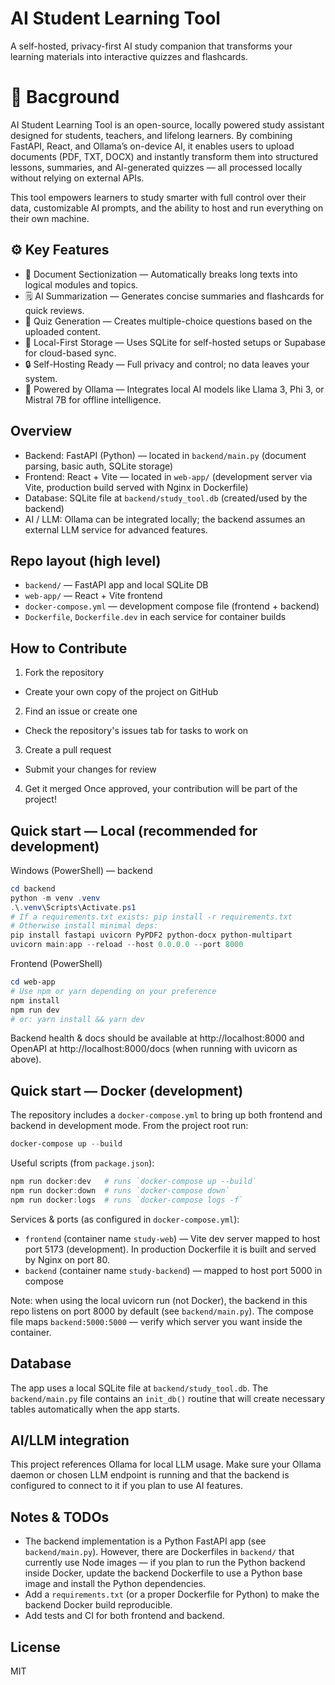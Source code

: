 # AI Student Learning Tool

A self-hosted, privacy-first AI study companion that transforms your learning materials into interactive quizzes and flashcards.

# 🚀 Bacground

AI Student Learning Tool is an open-source, locally powered study assistant designed for students, teachers, and lifelong learners.
By combining FastAPI, React, and Ollama’s on-device AI, it enables users to upload documents (PDF, TXT, DOCX) and instantly transform them into structured lessons, summaries, and AI-generated quizzes — all processed locally without relying on external APIs.

This tool empowers learners to study smarter with full control over their data, customizable AI prompts, and the ability to host and run everything on their own machine.

## ⚙️ Key Features
- 🧩 Document Sectionization — Automatically breaks long texts into logical modules and topics.
- 🗒️ AI Summarization — Generates concise summaries and flashcards for quick reviews.
- 🎯 Quiz Generation — Creates multiple-choice questions based on the uploaded content.
- 💾 Local-First Storage — Uses SQLite for self-hosted setups or Supabase for cloud-based sync.
- 🔒 Self-Hosting Ready — Full privacy and control; no data leaves your system.
- 🤖 Powered by Ollama — Integrates local AI models like Llama 3, Phi 3, or Mistral 7B for offline intelligence.

## Overview

- Backend: FastAPI (Python) — located in `backend/main.py` (document parsing, basic auth, SQLite storage)
- Frontend: React + Vite — located in `web-app/` (development server via Vite, production build served with Nginx in Dockerfile)
- Database: SQLite file at `backend/study_tool.db` (created/used by the backend)
- AI / LLM: Ollama can be integrated locally; the backend assumes an external LLM service for advanced features.

## Repo layout (high level)

- `backend/` — FastAPI app and local SQLite DB
- `web-app/` — React + Vite frontend
- `docker-compose.yml` — development compose file (frontend + backend)
- `Dockerfile`, `Dockerfile.dev` in each service for container builds

## How to Contribute
1. Fork the repository
- Create your own copy of the project on GitHub
2. Find an issue or create one
- Check the repository's issues tab for tasks to work on
3. Create a pull request
- Submit your changes for review
4. Get it merged
Once approved, your contribution will be part of the project!

## Quick start — Local (recommended for development)

Windows (PowerShell) — backend

```powershell
cd backend
python -m venv .venv
.\.venv\Scripts\Activate.ps1
# If a requirements.txt exists: pip install -r requirements.txt
# Otherwise install minimal deps:
pip install fastapi uvicorn PyPDF2 python-docx python-multipart
uvicorn main:app --reload --host 0.0.0.0 --port 8000
```

Frontend (PowerShell)

```powershell
cd web-app
# Use npm or yarn depending on your preference
npm install
npm run dev
# or: yarn install && yarn dev
```

Backend health & docs should be available at http://localhost:8000 and OpenAPI at http://localhost:8000/docs (when running with uvicorn as above).

## Quick start — Docker (development)

The repository includes a `docker-compose.yml` to bring up both frontend and backend in development mode. From the project root run:

```powershell
docker-compose up --build
```

Useful scripts (from `package.json`):

```powershell
npm run docker:dev   # runs `docker-compose up --build`
npm run docker:down  # runs `docker-compose down`
npm run docker:logs  # runs `docker-compose logs -f`
```

Services & ports (as configured in `docker-compose.yml`):

- `frontend` (container name `study-web`) — Vite dev server mapped to host port 5173 (development). In production Dockerfile it is built and served by Nginx on port 80.
- `backend` (container name `study-backend`) — mapped to host port 5000 in compose

Note: when using the local uvicorn run (not Docker), the backend in this repo listens on port 8000 by default (see `backend/main.py`). The compose file maps `backend:5000:5000` — verify which server you want inside the container.

## Database

The app uses a local SQLite file at `backend/study_tool.db`. The `backend/main.py` file contains an `init_db()` routine that will create necessary tables automatically when the app starts.

## AI/LLM integration

This project references Ollama for local LLM usage. Make sure your Ollama daemon or chosen LLM endpoint is running and that the backend is configured to connect to it if you plan to use AI features.

## Notes & TODOs

- The backend implementation is a Python FastAPI app (see `backend/main.py`). However, there are Dockerfiles in `backend/` that currently use Node images — if you plan to run the Python backend inside Docker, update the backend Dockerfile to use a Python base image and install the Python dependencies.
- Add a `requirements.txt` (or a proper Dockerfile for Python) to make the backend Docker build reproducible.
- Add tests and CI for both frontend and backend.

## License

MIT
